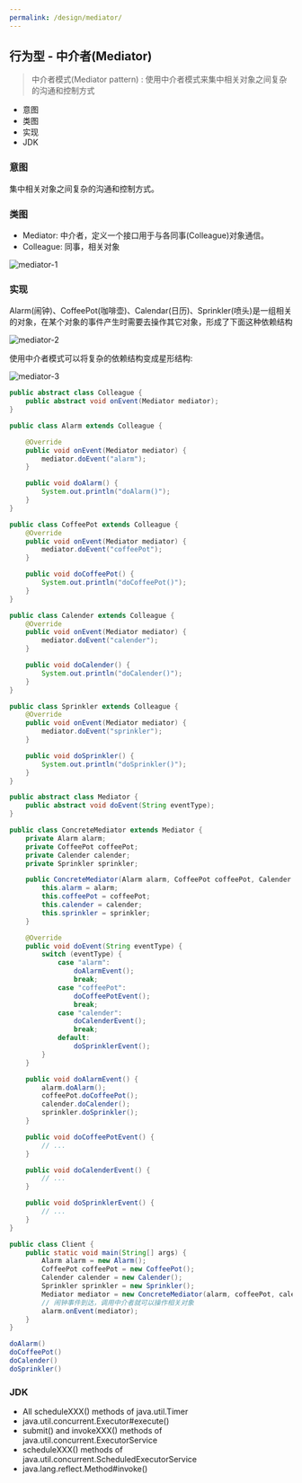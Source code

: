 ```yaml
---
permalink: /design/mediator/
---
```


## 行为型 - 中介者(Mediator)

> 中介者模式(Mediator pattern) : 使用中介者模式来集中相关对象之间复杂的沟通和控制方式

* 意图
* 类图
* 实现
* JDK

### 意图

集中相关对象之间复杂的沟通和控制方式。

### 类图

* Mediator: 中介者，定义一个接口用于与各同事(Colleague)对象通信。
* Colleague: 同事，相关对象

![mediator-1](/knowledge/assets/images/design/mediator-1.png)

### 实现

Alarm(闹钟)、CoffeePot(咖啡壶)、Calendar(日历)、Sprinkler(喷头)是一组相关的对象，在某个对象的事件产生时需要去操作其它对象，形成了下面这种依赖结构

![mediator-2](/knowledge/assets/images/design/mediator-2.jpg)

使用中介者模式可以将复杂的依赖结构变成星形结构:

![mediator-3](/knowledge/assets/images/design/mediator-3.jpg)

```java
public abstract class Colleague {
    public abstract void onEvent(Mediator mediator);
}
```

```java
public class Alarm extends Colleague {

    @Override
    public void onEvent(Mediator mediator) {
        mediator.doEvent("alarm");
    }

    public void doAlarm() {
        System.out.println("doAlarm()");
    }
}
```

```java
public class CoffeePot extends Colleague {
    @Override
    public void onEvent(Mediator mediator) {
        mediator.doEvent("coffeePot");
    }

    public void doCoffeePot() {
        System.out.println("doCoffeePot()");
    }
}
```

```java
public class Calender extends Colleague {
    @Override
    public void onEvent(Mediator mediator) {
        mediator.doEvent("calender");
    }

    public void doCalender() {
        System.out.println("doCalender()");
    }
}
```

```java
public class Sprinkler extends Colleague {
    @Override
    public void onEvent(Mediator mediator) {
        mediator.doEvent("sprinkler");
    }

    public void doSprinkler() {
        System.out.println("doSprinkler()");
    }
}
```

```java
public abstract class Mediator {
    public abstract void doEvent(String eventType);
}
```

```java
public class ConcreteMediator extends Mediator {
    private Alarm alarm;
    private CoffeePot coffeePot;
    private Calender calender;
    private Sprinkler sprinkler;

    public ConcreteMediator(Alarm alarm, CoffeePot coffeePot, Calender calender, Sprinkler sprinkler) {
        this.alarm = alarm;
        this.coffeePot = coffeePot;
        this.calender = calender;
        this.sprinkler = sprinkler;
    }

    @Override
    public void doEvent(String eventType) {
        switch (eventType) {
            case "alarm":
                doAlarmEvent();
                break;
            case "coffeePot":
                doCoffeePotEvent();
                break;
            case "calender":
                doCalenderEvent();
                break;
            default:
                doSprinklerEvent();
        }
    }

    public void doAlarmEvent() {
        alarm.doAlarm();
        coffeePot.doCoffeePot();
        calender.doCalender();
        sprinkler.doSprinkler();
    }

    public void doCoffeePotEvent() {
        // ...
    }

    public void doCalenderEvent() {
        // ...
    }

    public void doSprinklerEvent() {
        // ...
    }
}
```

```java
public class Client {
    public static void main(String[] args) {
        Alarm alarm = new Alarm();
        CoffeePot coffeePot = new CoffeePot();
        Calender calender = new Calender();
        Sprinkler sprinkler = new Sprinkler();
        Mediator mediator = new ConcreteMediator(alarm, coffeePot, calender, sprinkler);
        // 闹钟事件到达，调用中介者就可以操作相关对象
        alarm.onEvent(mediator);
    }
}
```

```java
doAlarm()
doCoffeePot()
doCalender()
doSprinkler()
```

### JDK

* All scheduleXXX() methods of java.util.Timer
* java.util.concurrent.Executor#execute()
* submit() and invokeXXX() methods of java.util.concurrent.ExecutorService
* scheduleXXX() methods of java.util.concurrent.ScheduledExecutorService
* java.lang.reflect.Method#invoke()